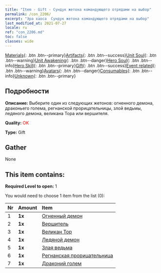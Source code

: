 ```yaml
---
title: "Item - Gift - Сундук жетона командующего отрядами на выбор"
permalink: /con_2206/
excerpt: "Эра хаоса  Сундук жетона командующего отрядами на выбор"
last_modified_at: 2021-07-27
locale: ru
ref: "con_2206.md"
toc: false
classes: wide
---
```

 [Materials](/ItemsRU/){: .btn .btn--primary}[Artifacts](/ItemsRU/Artifacts/){: .btn .btn--success}[Unit Soul](/ItemsRU/UnitSoul/){: .btn .btn--warning}[Unit Awakening](/ItemsRU/UnitAwakening/){: .btn .btn--danger}[Hero Soul](/ItemsRU/HeroSoul/){: .btn .btn--info}[Hero Skill](/ItemsRU/HeroSkill/){: .btn .btn--primary}[Gift](/ItemsRU/Gift/){: .btn .btn--success}[Event related](/ItemsRU/Events/){: .btn .btn--warning}[Avatars](/ItemsRU/Avatars/){: .btn .btn--danger}[Consumables](/ItemsRU/Consumables/){: .btn .btn--info}[Unknown](/ItemsRU/Unknown/){: .btn .btn--primary}

## Подробности
 **Описание:** Выберите один из следующих жетонов: огненного демона, драконьего голема, регнанской прорицательницы, злой ведьмы, ледяного демона, великана Тора или вершителя.

 **Quality:** <span style="color: #FF0000">OK</span>

 **Type:** Gift

## Gather

  None

## This item contains:

 **Required Level to open:** 1

 You would need to choose 1 item from the list (0):

  | Nr | Amount |     Item    |
  |:---|:-------|:------------|
  | 1 |  **1x** | [Огненный демон](/ItemsRU/unt_234/) |  | 
  | 2 |  **1x** | [Вершитель](/ItemsRU/unt_198/) |  | 
  | 3 |  **1x** | [Великан Тор](/ItemsRU/unt_225/) |  | 
  | 4 |  **1x** | [Ледяной демон](/ItemsRU/unt_269/) |  | 
  | 5 |  **1x** | [Злая ведьма](/ItemsRU/unt_252/) |  | 
  | 6 |  **1x** | [Регнанская прорицательница](/ItemsRU/unt_279/) |  | 
  | 7 |  **1x** | [Драконий голем](/ItemsRU/unt_243/) |  | 
